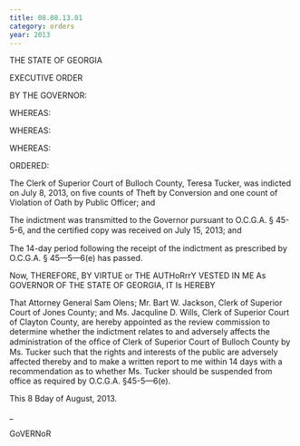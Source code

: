 ```yaml
---
title: 08.08.13.01
category: orders
year: 2013
---
```

 

THE STATE OF GEORGIA

EXECUTIVE ORDER

BY THE GOVERNOR:

WHEREAS:

WHEREAS:

WHEREAS:

ORDERED:

The Clerk of Superior Court of Bulloch County, Teresa Tucker, was
indicted on July 8, 2013, on five counts of Theft by Conversion and one
count of Violation of Oath by Public Officer; and

The indictment was transmitted to the Governor pursuant to O.C.G.A. §
45-5-6, and the certiﬁed copy was received on July 15, 2013; and

The 14-day period following the receipt of the indictment as prescribed by
O.C.G.A. § 45—5—6(e) has passed.

Now, THEREFORE, BY VIRTUE or THE AUTHoRrrY VESTED IN ME As
GOVERNOR OF THE STATE OF GEORGIA, IT Is HEREBY

That Attorney General Sam Olens; Mr. Bart W. Jackson, Clerk of Superior
Court of Jones County; and Ms. Jacquline D. Wills, Clerk of Superior
Court of Clayton County, are hereby appointed as the review commission
to determine whether the indictment relates to and adversely affects the
administration of the ofﬁce of Clerk of Superior Court of Bulloch County
by Ms. Tucker such that the rights and interests of the public are
adversely affected thereby and to make a written report to me within 14
days with a recommendation as to whether Ms. Tucker should be
suspended from office as required by O.C.G.A. §45-5—6(e).

This 8 Bday of August, 2013.

 _

GoVERNoR

